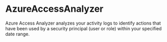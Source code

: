 # AzureAccessAnalyzer
Azure Access Analyzer analyzes your activity logs to identify actions that have been used by a security principal (user or role) within your specified date range. 
